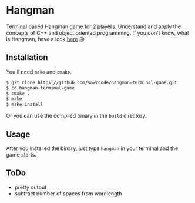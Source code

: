# Hangman

Terminal based Hangman game for 2 players. Understand and apply the concepts of C++ and object oriented programming.
If you don't know, what is Hangman, have a look <a href="https://en.wikipedia.org/wiki/Hangman_(game)" target="_blank">here</a> 🙃

## Installation

You'll need `make` and `cmake`. 

```bash
$ git clone https://github.com/sawzcode/hangman-terminal-game.git
$ cd hangman-terminal-game
$ cmake .
$ make
$ make install
```

Or you can use the compiled binary in the `build` directory.

## Usage

After you installed the binary, just type `hangman` in your terminal and the game starts. 

## ToDo

* pretty output
* subtract number of spaces from wordlength